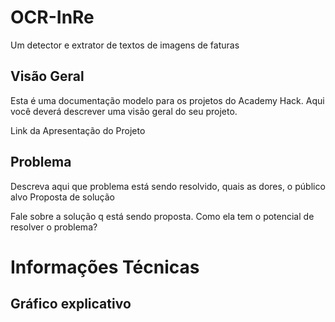 # OCR-InRe
Um detector e extrator de textos de imagens de faturas
##  Visão Geral

Esta é uma documentação modelo para os projetos do Academy Hack.
Aqui você deverá descrever uma visão geral do seu projeto.

Link da Apresentação do Projeto
##  Problema

Descreva aqui que problema está sendo resolvido, quais as dores, o público alvo
Proposta de solução

Fale sobre a solução q está sendo proposta. Como ela tem o potencial de resolver o problema?
# Informações Técnicas
## Gráfico explicativo


